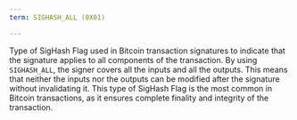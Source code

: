 ```yaml
---
term: SIGHASH_ALL (0X01)

---
```

Type of SigHash Flag used in Bitcoin transaction signatures to indicate that the signature applies to all components of the transaction. By using `SIGHASH_ALL`, the signer covers all the inputs and all the outputs. This means that neither the inputs nor the outputs can be modified after the signature without invalidating it. This type of SigHash Flag is the most common in Bitcoin transactions, as it ensures complete finality and integrity of the transaction.